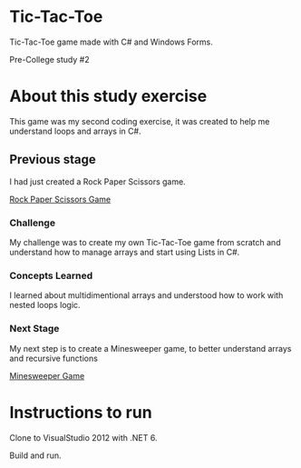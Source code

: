 # Tic-Tac-Toe
Tic-Tac-Toe game made with C# and Windows Forms.

Pre-College study #2

# About this study exercise
This game was my second coding exercise, it was created to help me understand loops and arrays in C#.
## Previous stage
I had just created a Rock Paper Scissors game.

[Rock Paper Scissors Game](https://github.com/sergiofpaim/Rock-Paper-Scissors)
### Challenge 
My challenge was to create my own Tic-Tac-Toe game from scratch and understand how to manage arrays and start using Lists in C#.
### Concepts Learned
I learned about multidimentional arrays and understood how to work with nested loops logic.
### Next Stage
My next step is to create a Minesweeper game, to better understand arrays and recursive functions

[Minesweeper Game](https://github.com/sergiofpaim/Minesweeper)
# Instructions to run
Clone to VisualStudio 2012 with .NET 6.

Build and run.
